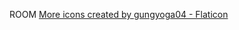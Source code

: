 ROOM
<a href="https://www.flaticon.com/free-icons/more" title="more icons">More icons created by gungyoga04 - Flaticon</a>
